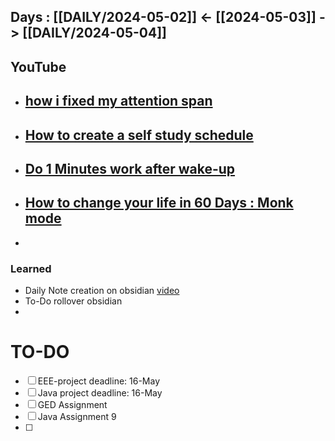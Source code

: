## Days : [[DAILY/2024-05-02]]  <- [[2024-05-03]]  -> [[DAILY/2024-05-04]]



## YouTube
- [ how i fixed my attention span](https://youtu.be/vYaNiC4kchg?si=h61JhS1mqCf3KNX8)
	- 
- [How to create a self study schedule](https://youtu.be/nH6RWQ2xoRo?si=Iy5R-v8bz4Yhabx9)
	- 
- [Do 1 Minutes work after wake-up](https://youtu.be/XJOsPyyYork?si=phQzFOZwPS7NLj5s)
	- 
- [How to change your life in 60 Days : Monk mode](https://youtu.be/nbaHVRqqHyc?si=L3j1t1OWap_6o-av)
	- 
- 

### Learned
-  Daily Note creation on obsidian [video](https://youtu.be/d6xPSjGipOU?si=NQLJwB10FS6J8hxj)
- To-Do rollover obsidian
- 





# TO-DO

- [ ] EEE-project deadline: 16-May
- [ ] Java project deadline: 16-May
- [ ] GED Assignment
- [ ] Java Assignment 9
- [ ] 